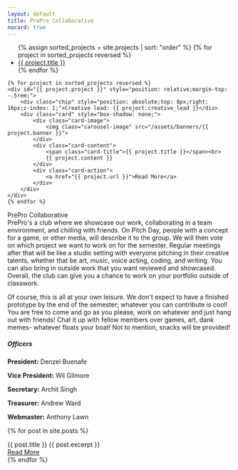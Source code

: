 ```yaml
---
layout: default
title: PrePro Collaborative
nocard: true
---
```

<div class="card">
	<ul class="tabs tabs-fixed-width">
	{% assign sorted_projects = site.projects | sort: "order" %}
	{% for project in sorted_projects reversed %}
	<li class="tab"><a href="#{{ project.project }}">{{ project.title }}</a></li>
	{% endfor %}
	</ul>

	{% for project in sorted_projects reversed %}
	<div id="{{ project.project }}" style="position: relative;margin-top: -.5rem;">
		<div class="chip" style="position: absolute;top: 8px;right: 16px;z-index: 1;">Creative lead: {{ project.creative_lead }}</div>
	    <div class="card" style="box-shadow: none;">
	        <div class="card-image">
	            <img class="carousel-image" src="/assets/banners/{{ project.banner }}">
	        </div>
	        <div class="card-content">
	        	<span class="card-title">{{ project.title }}</span><br>
	            {{ project.content }}
	        </div>
	        <div class="card-action">
	            <a href="{{ project.url }}">Read More</a>
	        </div>
	    </div>
	</div>
	{% endfor %}
</div>

<div class="card">
<div class="card-content" markdown="1">
<span class="card-title">PrePro Collaborative</span><br>
PrePro's a club where we showcase our work, collaborating in a team environment, and chilling with friends. On Pitch Day, people with a concept for a game, or other media, will describe it to the group. We will then vote on which project we want to work on for the semester. Regular meetings after that will be like a studio setting with everyone pitching in their creative talents, whether that be art, music, voice acting, coding, and writing. You can also bring in outside work that you want reviewed and showcased. Overall, the club can give you a chance to work on your portfolio outside of classwork.

Of course, this is all at your own leisure. We don't expect to have a finished prototype by the end of the semester; whatever you can contribute is cool! You are free to come and go as you please, work on whatever and just hang out with friends! Chat it up with fellow members over games, art, dank memes- whatever floats your boat! Not to mention, snacks will be provided!

##### Officers

**President:** Denzel Buenafe

**Vice President:** Wil Gilmore

**Secretary:** Archit Singh

**Treasurer:** Andrew Ward

**Webmaster:** Anthony Lawn
</div>
</div>

{% for post in site.posts %}
<div class="card">
<div class="card-content">
<span class="card-title" style="cursor: pointer;">{{ post.title }}</span>
{{ post.excerpt }}
</div>
<div class="card-action">
<a href="{{ post.url }}">Read More</a>
</div>
</div>
{% endfor %}
